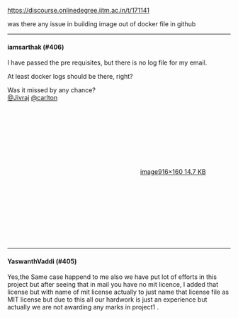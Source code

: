 https://discourse.onlinedegree.iitm.ac.in/t/171141

was there any issue in building image out of docker file in github</p><hr>

<h4>iamsarthak (#406)</h4>
<p>I have passed the pre requisites, but there is no log file for my email.</p>
<p>At least docker logs should be there, right?</p>
<p>Was it missed by any chance?<br/>
<a class="mention" href="/u/jivraj">@Jivraj</a> <a class="mention" href="/u/carlton">@carlton</a></p>
<p><div class="lightbox-wrapper"><a class="lightbox" data-download-href="/uploads/short-url/wCb3txFxnaYfK4JYyVtmFLcFRqO.png?dl=1" href="https://europe1.discourse-cdn.com/flex013/uploads/iitm/original/3X/e/4/e49661e517e668b1f6055ac2db0b01d1a2a5552a.png" rel="noopener nofollow ugc" title="image"><div class="meta"><svg aria-hidden="true" class="fa d-icon d-icon-far-image svg-icon"><use href="#far-image"></use></svg><span class="filename">image</span><span class="informations">916×160 14.7 KB</span><svg aria-hidden="true" class="fa d-icon d-icon-discourse-expand svg-icon"><use href="#discourse-expand"></use></svg></div></a></div></p><hr>

<h4>YaswanthVaddi (#405)</h4>
<p>Yes,the Same case happend to me also we have put lot of efforts in this project but after seeing that in mail you have no mit licence, I added that license but with name of mit license actually to just name that license file as MIT license but due to this all our hardwork is just an experience but actually we are not awarding any marks in project1 .
